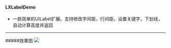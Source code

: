 #### LXLabelDemo
* 一款简单的UILabel扩展。支持修改字间距，行间距，设置关键字，下划线，自动计算高度并返回
---
#####效果图
![](http://v1.freep.cn/3tb_160414182814ap1r512293.png)
